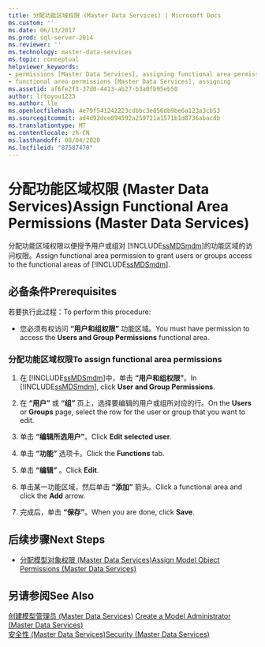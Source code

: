 ```yaml
---
title: 分配功能区域权限 (Master Data Services) | Microsoft Docs
ms.custom: ''
ms.date: 06/13/2017
ms.prod: sql-server-2014
ms.reviewer: ''
ms.technology: master-data-services
ms.topic: conceptual
helpviewer_keywords:
- permissions [Master Data Services], assigning functional area permissions
- functional area permissions [Master Data Services], assigning
ms.assetid: af6fe2f3-37d0-4413-ab27-b3a0fb95eb50
author: lrtoyou1223
ms.author: lle
ms.openlocfilehash: 4e79f541242223cdbbc3e856db9be6a123a3cb53
ms.sourcegitcommit: ad4d92dce894592a259721a1571b1d8736abacdb
ms.translationtype: MT
ms.contentlocale: zh-CN
ms.lasthandoff: 08/04/2020
ms.locfileid: "87587470"
---
```

# <a name="assign-functional-area-permissions-master-data-services"></a><span data-ttu-id="ca847-102">分配功能区域权限 (Master Data Services)</span><span class="sxs-lookup"><span data-stu-id="ca847-102">Assign Functional Area Permissions (Master Data Services)</span></span>
  <span data-ttu-id="ca847-103">分配功能区域权限以便授予用户或组对 [!INCLUDE[ssMDSmdm](../includes/ssmdsmdm-md.md)]的功能区域的访问权限。</span><span class="sxs-lookup"><span data-stu-id="ca847-103">Assign functional area permission to grant users or groups access to the functional areas of [!INCLUDE[ssMDSmdm](../includes/ssmdsmdm-md.md)].</span></span>  
  
## <a name="prerequisites"></a><span data-ttu-id="ca847-104">必备条件</span><span class="sxs-lookup"><span data-stu-id="ca847-104">Prerequisites</span></span>  
 <span data-ttu-id="ca847-105">若要执行此过程：</span><span class="sxs-lookup"><span data-stu-id="ca847-105">To perform this procedure:</span></span>  
  
-   <span data-ttu-id="ca847-106">您必须有权访问 **“用户和组权限”** 功能区域。</span><span class="sxs-lookup"><span data-stu-id="ca847-106">You must have permission to access the **Users and Group Permissions** functional area.</span></span>  
  
### <a name="to-assign-functional-area-permissions"></a><span data-ttu-id="ca847-107">分配功能区域权限</span><span class="sxs-lookup"><span data-stu-id="ca847-107">To assign functional area permissions</span></span>  
  
1.  <span data-ttu-id="ca847-108">在 [!INCLUDE[ssMDSmdm](../includes/ssmdsmdm-md.md)]中，单击 **“用户和组权限”**。</span><span class="sxs-lookup"><span data-stu-id="ca847-108">In [!INCLUDE[ssMDSmdm](../includes/ssmdsmdm-md.md)], click **User and Group Permissions**.</span></span>  
  
2.  <span data-ttu-id="ca847-109">在 **“用户”** 或 **“组”** 页上，选择要编辑的用户或组所对应的行。</span><span class="sxs-lookup"><span data-stu-id="ca847-109">On the **Users** or **Groups** page, select the row for the user or group that you want to edit.</span></span>  
  
3.  <span data-ttu-id="ca847-110">单击 **“编辑所选用户”**。</span><span class="sxs-lookup"><span data-stu-id="ca847-110">Click **Edit selected user**.</span></span>  
  
4.  <span data-ttu-id="ca847-111">单击 **“功能”** 选项卡。</span><span class="sxs-lookup"><span data-stu-id="ca847-111">Click the **Functions** tab.</span></span>  
  
5.  <span data-ttu-id="ca847-112">单击 **“编辑”** 。</span><span class="sxs-lookup"><span data-stu-id="ca847-112">Click **Edit**.</span></span>  
  
6.  <span data-ttu-id="ca847-113">单击某一功能区域，然后单击 **“添加”** 箭头。</span><span class="sxs-lookup"><span data-stu-id="ca847-113">Click a functional area and click the **Add** arrow.</span></span>  
  
7.  <span data-ttu-id="ca847-114">完成后，单击 **“保存”**。</span><span class="sxs-lookup"><span data-stu-id="ca847-114">When you are done, click **Save**.</span></span>  
  
## <a name="next-steps"></a><span data-ttu-id="ca847-115">后续步骤</span><span class="sxs-lookup"><span data-stu-id="ca847-115">Next Steps</span></span>  
  
-   [<span data-ttu-id="ca847-116">分配模型对象权限 (Master Data Services)</span><span class="sxs-lookup"><span data-stu-id="ca847-116">Assign Model Object Permissions &#40;Master Data Services&#41;</span></span>](assign-model-object-permissions-master-data-services.md)  
  
## <a name="see-also"></a><span data-ttu-id="ca847-117">另请参阅</span><span class="sxs-lookup"><span data-stu-id="ca847-117">See Also</span></span>  
 <span data-ttu-id="ca847-118">[创建模型管理员 &#40;Master Data Services&#41;](../../2014/master-data-services/create-a-model-administrator-master-data-services.md) </span><span class="sxs-lookup"><span data-stu-id="ca847-118">[Create a Model Administrator &#40;Master Data Services&#41;](../../2014/master-data-services/create-a-model-administrator-master-data-services.md) </span></span>  
 [<span data-ttu-id="ca847-119">安全性 (Master Data Services)</span><span class="sxs-lookup"><span data-stu-id="ca847-119">Security &#40;Master Data Services&#41;</span></span>](../../2014/master-data-services/security-master-data-services.md)  
  
  
